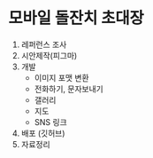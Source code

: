 # 모바일 돌잔치 초대장
1. 레퍼런스 조사
2. 시안제작(피그마)
3. 개발
    - 이미지 포맷 변환
    - 전화하기, 문자보내기
    - 갤러리
    - 지도
    - SNS 링크
4. 배포 (깃허브)
5. 자료정리
